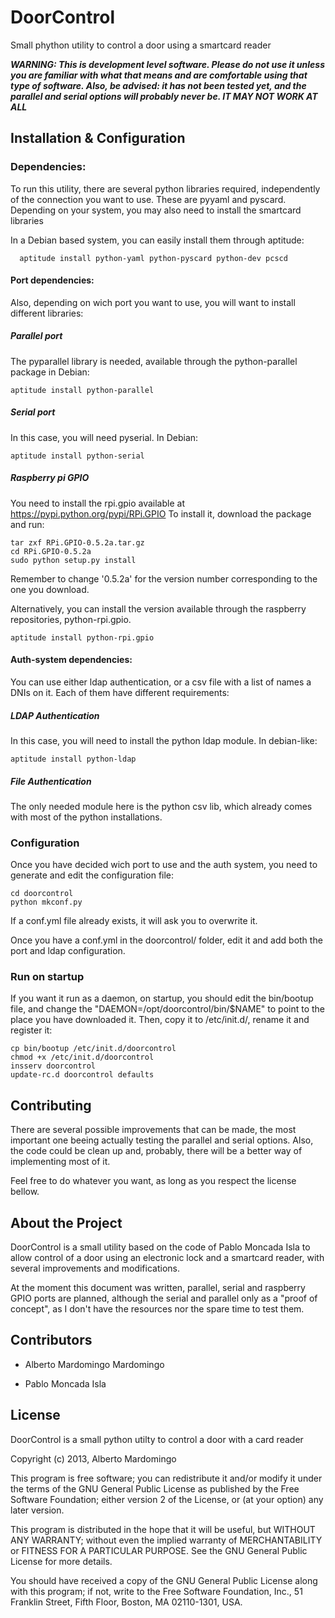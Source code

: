 DoorControl
====================
Small phython utility to control a door using a smartcard reader

***WARNING: This is development level software.  Please do not use it unless you
             are familiar with what that means and are comfortable using that type
             of software. Also, be advised: it has not been tested yet, and the 
             parallel and serial options will probably never be. IT MAY NOT WORK
             AT ALL***


Installation & Configuration
----------------------------

### Dependencies:

  To run this utility, there are several python libraries required, independently
  of the connection you want to use. These are pyyaml and pyscard. Depending on
  your system, you may also need to install the smartcard libraries
  
  In a Debian based system, you can easily install them through aptitude:
        
      aptitude install python-yaml python-pyscard python-dev pcscd


#### Port dependencies:

  Also, depending on wich port you want to use, you will want to install different
  libraries:
  
##### Parallel port
     
  The pyparallel library is needed, available through the python-parallel package
  in Debian:
  
    aptitude install python-parallel
           
##### Serial port
  
  In this case, you will need pyserial. In Debian:
  
    aptitude install python-serial
  
##### Raspberry pi GPIO
     
  You need to install the rpi.gpio available at https://pypi.python.org/pypi/RPi.GPIO
  To install it, download the package and run:
  
    tar zxf RPi.GPIO-0.5.2a.tar.gz
    cd RPi.GPIO-0.5.2a
    sudo python setup.py install
    
  Remember to change '0.5.2a' for the version number corresponding to the one you
  download.
  
  Alternatively, you can install the version available through the raspberry 
  repositories, python-rpi.gpio.
  
    aptitude install python-rpi.gpio

#### Auth-system dependencies:
  
  You can use either ldap authentication, or a csv file with a list of names a DNIs
  on it. Each of them have different requirements:
  
##### LDAP Authentication

  In this case, you will need to install the python ldap module. In debian-like:
  
    aptitude install python-ldap
    
##### File Authentication

  The only needed module here is the python csv lib, which already comes with most
  of the python installations.
         
### Configuration

  Once you have decided wich port to use and the auth system, you need to generate
  and edit the configuration file:
    
    cd doorcontrol
    python mkconf.py

  If a conf.yml file already exists, it will ask you to overwrite it.
  
  Once you have a conf.yml in the doorcontrol/ folder, edit it and add both the
  port and ldap configuration.
  
### Run on startup

  If you want it run as a daemon, on startup, you should edit the bin/bootup file,
  and change the "DAEMON=/opt/doorcontrol/bin/$NAME" to point to the place you have
  downloaded it. Then, copy it to /etc/init.d/, rename it and register it:
    
    cp bin/bootup /etc/init.d/doorcontrol
    chmod +x /etc/init.d/doorcontrol
    insserv doorcontrol
    update-rc.d doorcontrol defaults
  

Contributing
------------

There are several possible improvements that can be made, the most important one
beeing actually testing the parallel and serial options. Also, the code could be
clean up and, probably, there will be a better way of implementing most of it.

Feel free to do whatever you want, as long as you respect the license bellow.


About the Project
-----------------
DoorControl is a small utility based on the code of Pablo Moncada Isla to 
allow control of a door using an electronic lock and a smartcard reader, with
several improvements and modifications.

At the moment this document was written, parallel, serial and raspberry GPIO ports
are planned, although the serial and parallel only as a "proof of concept", as I 
don't have the resources nor the spare time to test them.


Contributors
----------------

* Alberto Mardomingo Mardomingo

* Pablo Moncada Isla


License
-------
DoorControl is a small python utilty to control a door with a card reader

Copyright (c) 2013, Alberto Mardomingo

This program is free software; you can redistribute it and/or
modify it under the terms of the GNU General Public License
as published by the Free Software Foundation; either version 2
of the License, or (at your option) any later version.

This program is distributed in the hope that it will be useful,
but WITHOUT ANY WARRANTY; without even the implied warranty of
MERCHANTABILITY or FITNESS FOR A PARTICULAR PURPOSE.  See the
GNU General Public License for more details.

You should have received a copy of the GNU General Public License
along with this program; if not, write to the Free Software
Foundation, Inc., 51 Franklin Street, Fifth Floor, Boston, MA  02110-1301, USA.

